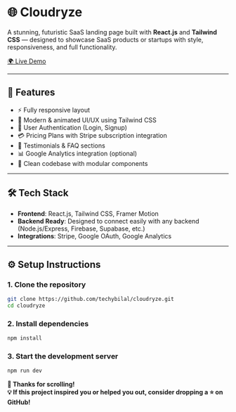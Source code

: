 # 🌐 Cloudryze

A stunning, futuristic SaaS landing page built with **React.js** and **Tailwind CSS** — designed to showcase SaaS products or startups with style, responsiveness, and full functionality.

[🌍 Live Demo](https://cloudryze.vercel.app)

---

## 🚀 Features

- ⚡ Fully responsive layout
- 🎨 Modern & animated UI/UX using Tailwind CSS
- 🔐 User Authentication (Login, Signup)
- 💳 Pricing Plans with Stripe subscription integration
- 💬 Testimonials & FAQ sections
- 📊 Google Analytics integration (optional)
- 🧠 Clean codebase with modular components

---

## 🛠️ Tech Stack

- **Frontend**: React.js, Tailwind CSS, Framer Motion  
- **Backend Ready**: Designed to connect easily with any backend (Node.js/Express, Firebase, Supabase, etc.)
- **Integrations**: Stripe, Google OAuth, Google Analytics

---

## ⚙️ Setup Instructions

### 1. Clone the repository

```bash
git clone https://github.com/techybilal/cloudryze.git
cd cloudryze
```

### 2. Install dependencies

```bash
npm install
```

### 3. Start the development server

```bash
npm run dev
```

**🚀 Thanks for scrolling!  
💡 If this project inspired you or helped you out, consider dropping a ⭐ on GitHub!**
